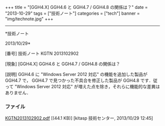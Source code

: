 ﻿+++
title = "[GGH4.X] GGH4.6 と GGH4.7 / GGH4.8 の関係は？"
date = "2013-10-29"
tags = ["技術ノート"]
categories = ["tech"]
banner = "img/technote.jpg"
+++

-----------------------------------------------------------------------------------------------------------------------------

*技術ノート

2013/10/29*


[番号]
技術ノート KGTN 2013102902

[現象]
[GGH4.X] GGH4.6 と GGH4.7 / GGH4.8 の関係は？

[説明]
GGH4.6 に "Windows Server 2012 対応" の機能を追加した製品が GGH4.7 で，
GGH4.7 で見つかった不具合を修正した製品が GGH4.8 です．従って "Windows
Server 2012 対応" が増えた点を除き，それらに機能的な差異はありません．


### ファイル

 
 


[KGTN2013102902.pdf](http://techreport.kitasp.net/attachments/download/1394/KGTN2013102902.pdf)
 [(44.1 KB)] [kitasp 技術センター, 2013/10/29
12:45]


 


 

